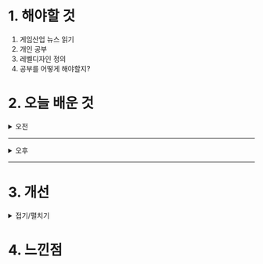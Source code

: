 
# 1. 해야할 것

1. 게임산업 뉴스 읽기 
2. 개인 공부  
3. 레벨디자인 정의
4. 공부를 어떻게 해야할지?



# 2. 오늘 배운 것

<details>
<summary>오전</summary>

## 레벨디자인 정의

플레이어가 플레이할 수 있는 공간을 설계하고 경험을 디자인하는 점에서 나는 레벨디자이너가 되고 싶은 것이다.\
그렇다면 한번 생각을 정의할 때가 되었다.

****
### 1. 오픈월드는 무엇인가? 정의하라

오픈월드는 스토리다.\
살아있는 세상이라는 것이다.

사전적 정의는\
직선적 또는 구조화된 게임 플레이와 반대로, 사용자가 가상 세계를 자유롭게 돌아다니며 탐험하고 오브젝트(objectives)에 자유롭게 접근하며 구성 요소들을 의지에 따라 자유롭게 바꿀 수 있는 게임 디자인의 한 유형이자 게임 메커니즘\
으로 되어있지만

내가 생각하는 오픈월드는 살아숨쉬는 진짜 또다른 세상이다.\
그걸 구현하려면 모든 구역과 레벨에는 스토리가 있어야한다.\
예를 들어보자\
거대한 건축물이 있다. 하지만 거대하고 예쁘기만 하면 그게 재미있는가? 의미가 있는가?\
아니다.\
그 건축물이 세워진 이유와 건물 설정 같은 디테일을 플레이어가 느낄 수 있어야 재밌어진다.\
플레이어는 그런 세부 이야기들을 알아가면서 그 세상에 몰입할 수 있다는 것이다.

스토리나 스킵으로 그런 것들을 모른다고 하더라도, 아마 질문자의 의도는 이런 경우를 뜻하는 것 같은데, 궁금증을 유발시켜 딱 한번이라도 알아보고자 한다면\
이런 세세한 스토리와 설정이 녹아있는 건축물에 감동하고 세계에 몰입하는 계기가 된다는 것이다.

나는 이런 경험이 있는데\
스타크래프트 세계관 설정집을 보고 스타크래프트를 좀 더 좋아하게 되었다, 왜 이런 생각들은 면접자리에선 생각이 나지 않는걸까?, 저그의 형태 설정과 습성 그리고 테란의 기술력이라던지...\
이런 자세한 설정을 알고 다시 게임을 보면 확실히 달라보인다.

스토리가 있어야 그 세계가 살아 숨쉬고 있다는 것을 보여줄 수 있다.
****
### 2. 원신과 엘든링의 차이는?


****
### 3. 몰입감을 레벨디자인적으로 설명하라


****
</details>

****

<details>
<summary>오후</summary>


</details>

****


# 3. 개선


<details>
<summary>접기/펼치기</summary>


</details>



# 4. 느낀점


